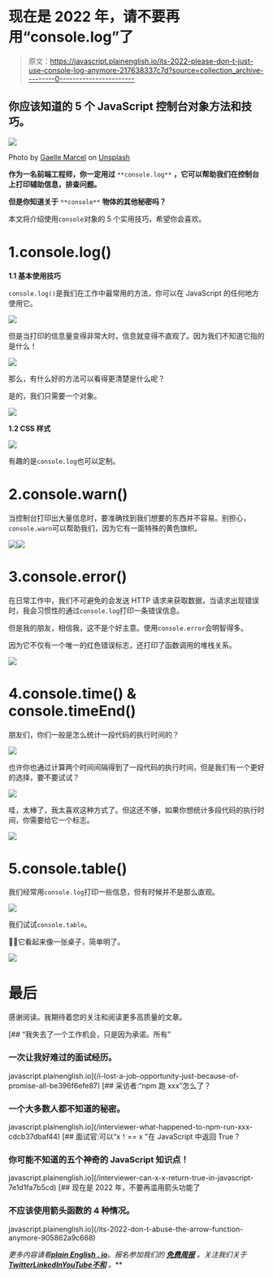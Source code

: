 # 现在是 2022 年，请不要再用“console.log”了

> 原文：<https://javascript.plainenglish.io/its-2022-please-don-t-just-use-console-log-anymore-217638337c7d?source=collection_archive---------0----------------------->

## 你应该知道的 5 个 JavaScript 控制台对象方法和技巧。

![](img/87d1a6d145e6dba67a2746d0dd6fbb48.png)

Photo by [Gaelle Marcel](https://unsplash.com/@gaellemarcel?utm_source=medium&utm_medium=referral) on [Unsplash](https://unsplash.com?utm_source=medium&utm_medium=referral)

**作为一名前端工程师，你一定用过** `**console.log**` **，它可以帮助我们在控制台上打印辅助信息，排查问题。**

**但是你知道关于** `**console**` **物体的其他秘密吗？**

本文将介绍使用`console`对象的 5 个实用技巧，希望你会喜欢。

# 1.console.log()

**1.1 基本使用技巧**

`console.log()`是我们在工作中最常用的方法，你可以在 JavaScript 的任何地方使用它。

![](img/5dba150dcece3ed8364b6826a350d0c1.png)

但是当打印的信息量变得非常大时，信息就变得不直观了。因为我们不知道它指的是什么！

![](img/5f89ab13ab7eee947404b76f669bbb26.png)

那么，有什么好的方法可以看得更清楚是什么呢？

是的，我们只需要一个对象。

![](img/bbd3632f470c743a2d7e59887011fc24.png)

**1.2 CSS 样式**

![](img/703ad918ee0668ee0ff47753f488442e.png)

有趣的是`console.log`也可以定制。

# 2.console.warn()

当控制台打印出大量信息时，要准确找到我们想要的东西并不容易。别担心，`console.warn`可以帮助我们，因为它有一面特殊的黄色旗帜。

![](img/3171be1fb49336acd31c435cd1079e71.png)![](img/968689b5ddedbc16170d4af9a6d4e7bd.png)

# 3.console.error()

在日常工作中，我们不可避免的会发送 HTTP 请求来获取数据，当请求出现错误时，我会习惯性的通过`console.log`打印一条错误信息。

但是我的朋友，相信我，这不是个好主意。使用`console.error`会明智得多。

因为它不仅有一个唯一的红色错误标志，还打印了函数调用的堆栈关系。

![](img/514d8238864627ba1b5a0c896ac8c213.png)

# 4.console.time() & console.timeEnd()

朋友们，你们一般是怎么统计一段代码的执行时间的？

![](img/0418612e8dfe4919f7afe58f36a8809b.png)

也许你也通过计算两个时间间隔得到了一段代码的执行时间，但是我们有一个更好的选择，要不要试试？

![](img/091d4a91f49813dbfccd83a585046ce9.png)

哇，太棒了，我太喜欢这种方式了。但这还不够，如果你想统计多段代码的执行时间，你需要给它一个标志。

![](img/ef8a87028a34d7f1923c814a01a00534.png)

# 5.console.table()

我们经常用`console.log`打印一些信息，但有时候并不是那么直观。

![](img/8fd99ff7d39e196087cec480cba74e95.png)

我们试试`console.table`。

👏🏻它看起来像一张桌子，简单明了。

![](img/7d4257ef4041e65536bcdbf9f05a2ac4.png)

# 最后

感谢阅读。我期待着您的关注和阅读更多高质量的文章。

[](/i-lost-a-job-opportunity-just-because-of-promise-all-be396f6efe87) [## “我失去了一个工作机会，只是因为承诺。所有”

### 一次让我好难过的面试经历。

javascript.plainenglish.io](/i-lost-a-job-opportunity-just-because-of-promise-all-be396f6efe87) [](/interviewer-what-happened-to-npm-run-xxx-cdcb37dbaf44) [## 采访者:“npm 跑 xxx”怎么了？

### 一个大多数人都不知道的秘密。

javascript.plainenglish.io](/interviewer-what-happened-to-npm-run-xxx-cdcb37dbaf44) [](/interviewer-can-x-x-return-true-in-javascript-7e1d1fa7b5cd) [## 面试官:可以“x！== x "在 JavaScript 中返回 True？

### 你可能不知道的五个神奇的 JavaScript 知识点！

javascript.plainenglish.io](/interviewer-can-x-x-return-true-in-javascript-7e1d1fa7b5cd) [](/its-2022-don-t-abuse-the-arrow-function-anymore-905862a9c668) [## 现在是 2022 年，不要再滥用箭头功能了

### 不应该使用箭头函数的 4 种情况。

javascript.plainenglish.io](/its-2022-don-t-abuse-the-arrow-function-anymore-905862a9c668) 

*更多内容请看*[***plain English . io***](https://plainenglish.io/)*。报名参加我们的* [***免费周报***](http://newsletter.plainenglish.io/) *。关注我们关于*[***Twitter***](https://twitter.com/inPlainEngHQ)[***LinkedIn***](https://www.linkedin.com/company/inplainenglish/)*[***YouTube***](https://www.youtube.com/channel/UCtipWUghju290NWcn8jhyAw)*[***不和***](https://discord.gg/GtDtUAvyhW) *。***